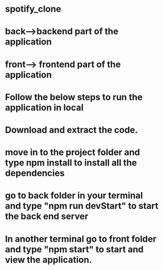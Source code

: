 # spotify_clone
# back-->backend part of the application
# front--> frontend part of the application

# Follow the below steps to run  the application in local

# Download and extract the code.
# move in to the project folder and type npm install to install all the dependencies 
# go to back folder in your terminal and type "npm run devStart" to start the back end server
# In another terminal  go to front folder and type "npm start" to start and view the application.

